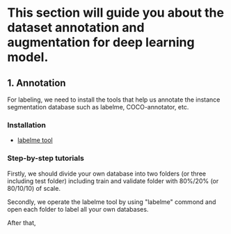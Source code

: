 # This section will guide you about the dataset annotation and augmentation for deep learning model.
## 1. Annotation

For labeling, we need to install the tools that help us annotate the instance segmentation database such as labelme, COCO-annotator, etc.

### Installation 
- [labelme tool](https://github.com/wkentaro/labelme)

### Step-by-step tutorials

Firstly, we should divide your own database into two folders (or three including test folder) including train and validate folder with 80%/20% (or 80/10/10) of scale.

Secondly, we operate the labelme tool by using "labelme" commond and open each folder to label all your own databases.

After that, 




